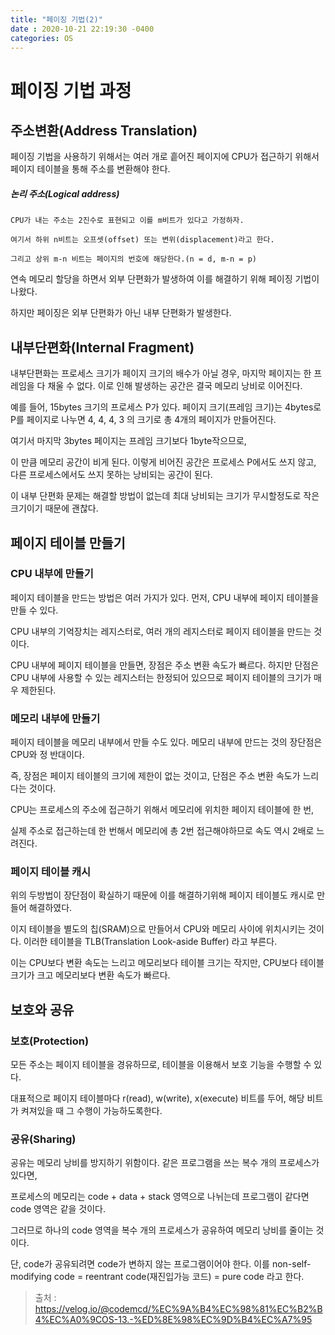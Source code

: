 ```yaml
---
title: "페이징 기법(2)"
date : 2020-10-21 22:19:30 -0400
categories: OS
---
```



# 페이징 기법 과정


## 주소변환(Address Translation)

페이징 기법을 사용하기 위해서는 여러 개로 흩어진 페이지에 CPU가 접근하기 위해서 페이지 테이블을 통해 주소를 변환해야 한다.

##### 논리 주소(Logical address)
```
CPU가 내는 주소는 2진수로 표현되고 이를 m비트가 있다고 가정하자. 

여기서 하위 n비트는 오프셋(offset) 또는 변위(displacement)라고 한다. 

그리고 상위 m-n 비트는 페이지의 번호에 해당한다.(n = d, m-n = p)
```



연속 메모리 할당을 하면서 외부 단편화가 발생하여 이를 해결하기 위해 페이징 기법이 나왔다. 

하지만 페이징은 외부 단편화가 아닌 내부 단편화가 발생한다.

## 내부단편화(Internal Fragment)

내부단편화는 프로세스 크기가 페이지 크기의 배수가 아닐 경우, 마지막 페이지는 한 프레임을 다 채울 수 없다. 이로 인해 발생하는 공간은 결국 메모리 낭비로 이어진다.

예를 들어, 15bytes 크기의 프로세스 P가 있다. 페이지 크기(프레임 크기)는 4bytes로 P를 페이지로 나누면 4, 4, 4, 3 의 크기로 총 4개의 페이지가 만들어진다. 

여기서 마지막 3bytes 페이지는 프레임 크기보다 1byte작으므로, 

이 만큼 메모리 공간이 비게 된다. 이렇게 비어진 공간은 프로세스 P에서도 쓰지 않고, 다른 프로세스에서도 쓰지 못하는 낭비되는 공간이 된다.

이 내부 단편화 문제는 해결할 방법이 없는데 최대 낭비되는 크기가 무시할정도로 작은 크기이기 때문에 괜찮다.


## 페이지 테이블 만들기

### CPU 내부에 만들기

페이지 테이블을 만드는 방법은 여러 가지가 있다. 먼저, CPU 내부에 페이지 테이블을 만들 수 있다. 

CPU 내부의 기억장치는 레지스터로, 여러 개의 레지스터로 페이지 테이블을 만드는 것이다. 

CPU 내부에 페이지 테이블을 만들면, 장점은 주소 변환 속도가 빠르다. 하지만 단점은 CPU 내부에 사용할 수 있는 레지스터는 한정되어 있으므로 페이지 테이블의 크기가 매우 제한된다.


### 메모리 내부에 만들기

페이지 테이블을 메모리 내부에서 만들 수도 있다. 메모리 내부에 만드는 것의 장단점은 CPU와 정 반대이다. 

즉, 장점은 페이지 테이블의 크기에 제한이 없는 것이고, 단점은 주소 변환 속도가 느리다는 것이다. 

CPU는 프로세스의 주소에 접근하기 위해서 메모리에 위치한 페이지 테이블에 한 번, 

실제 주소로 접근하는데 한 번해서 메모리에 총 2번 접근해야하므로 속도 역시 2배로 느려진다.


### 페이지 테이블 캐시

위의 두방법이 장단점이 확실하기 때문에 이를 해결하기위해 페이지 테이블도 캐시로 만들어 해결하였다. 

이지 테이블을 별도의 칩(SRAM)으로 만들어서 CPU와 메모리 사이에 위치시키는 것이다. 이러한 테이블을 TLB(Translation Look-aside Buffer) 라고 부른다.

이는 CPU보다 변환 속도는 느리고 메모리보다 테이블 크기는 작지만, CPU보다 테이블 크기가 크고 메모리보다 변환 속도가 빠르다.

## 보호와 공유

### 보호(Protection)

모든 주소는 페이지 테이블을 경유하므로, 테이블을 이용해서 보호 기능을 수행할 수 있다.

대표적으로 페이지 테이블마다 r(read), w(write), x(execute) 비트를 두어, 해당 비트가 켜져있을 때 그 수행이 가능하도록한다.


### 공유(Sharing)


공유는 메모리 낭비를 방지하기 위함이다. 같은 프로그램을 쓰는 복수 개의 프로세스가 있다면, 

프로세스의 메모리는 code + data + stack 영역으로 나뉘는데 프로그램이 같다면 code 영역은 같을 것이다. 

그러므로 하나의 code 영역을 복수 개의 프로세스가 공유하여 메모리 낭비를 줄이는 것이다.

단, code가 공유되려면 code가 변하지 않는 프로그램이어야 한다. 이를 non-self-modifying code = reentrant code(재진입가능 코드) = pure code 라고 한다.


> 출처 : https://velog.io/@codemcd/%EC%9A%B4%EC%98%81%EC%B2%B4%EC%A0%9COS-13.-%ED%8E%98%EC%9D%B4%EC%A7%95
